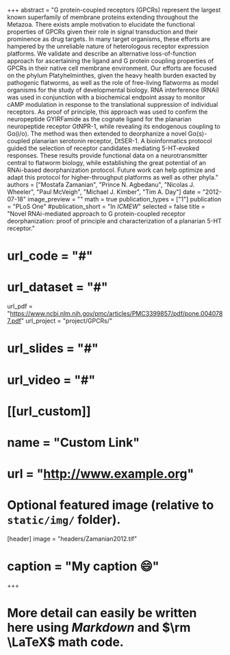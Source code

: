 +++
abstract = "G protein-coupled receptors (GPCRs) represent the largest known superfamily of membrane proteins extending throughout the Metazoa. There exists ample motivation to elucidate the functional properties of GPCRs given their role in signal transduction and their prominence as drug targets. In many target organisms, these efforts are hampered by the unreliable nature of heterologous receptor expression platforms. We validate and describe an alternative loss-of-function approach for ascertaining the ligand and G protein coupling properties of GPCRs in their native cell membrane environment. Our efforts are focused on the phylum Platyhelminthes, given the heavy health burden exacted by pathogenic flatworms, as well as the role of free-living flatworms as model organisms for the study of developmental biology. RNA interference (RNAi) was used in conjunction with a biochemical endpoint assay to monitor cAMP modulation in response to the translational suppression of individual receptors. As proof of principle, this approach was used to confirm the neuropeptide GYIRFamide as the cognate ligand for the planarian neuropeptide receptor GtNPR-1, while revealing its endogenous coupling to Gα(i/o). The method was then extended to deorphanize a novel Gα(s)-coupled planarian serotonin receptor, DtSER-1. A bioinformatics protocol guided the selection of receptor candidates mediating 5-HT-evoked responses. These results provide functional data on a neurotransmitter central to flatworm biology, while establishing the great potential of an RNAi-based deorphanization protocol. Future work can help optimize and adapt this protocol for higher-throughput platforms as well as other phyla."
authors = ["Mostafa Zamanian", "Prince N. Agbedanu", "Nicolas J. Wheeler", "Paul McVeigh", "Michael J. Kimber", "Tim A. Day"]
date = "2012-07-18"
image_preview = ""
math = true
publication_types = ["1"]
publication = "PLoS One"
#publication_short = "In *ICMEW*"
selected = false
title = "Novel RNAi-mediated approach to G protein-coupled receptor deorphanization: proof of principle and characterization of a planarian 5-HT receptor."
# url_code = "#"
# url_dataset = "#"
url_pdf = "https://www.ncbi.nlm.nih.gov/pmc/articles/PMC3399857/pdf/pone.0040787.pdf"
url_project = "project/GPCRs/"
# url_slides = "#"
# url_video = "#"

# [[url_custom]]
# name = "Custom Link"
# url = "http://www.example.org"

# Optional featured image (relative to `static/img/` folder).
[header]
image = "headers/Zamanian2012.tif"
# caption = "My caption :smile:"

+++

# More detail can easily be written here using *Markdown* and $\rm \LaTeX$ math code.
